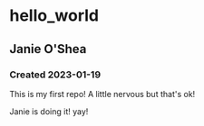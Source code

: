 # hello_world
## Janie O'Shea
### Created 2023-01-19
This is my first repo! A little nervous but that's ok! 

Janie is doing it! yay! 